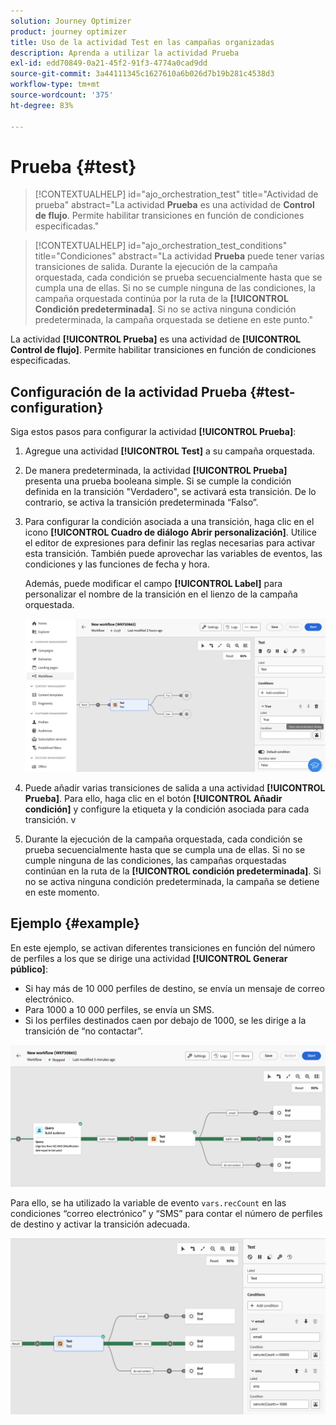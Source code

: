 ```yaml
---
solution: Journey Optimizer
product: journey optimizer
title: Uso de la actividad Test en las campañas organizadas
description: Aprenda a utilizar la actividad Prueba
exl-id: edd70849-0a21-45f2-91f3-4774a0cad9dd
source-git-commit: 3a44111345c1627610a6b026d7b19b281c4538d3
workflow-type: tm+mt
source-wordcount: '375'
ht-degree: 83%

---
```



# Prueba {#test}

>[!CONTEXTUALHELP]
>id="ajo_orchestration_test"
>title="Actividad de prueba"
>abstract="La actividad **Prueba** es una actividad de **Control de flujo**. Permite habilitar transiciones en función de condiciones especificadas."

>[!CONTEXTUALHELP]
>id="ajo_orchestration_test_conditions"
>title="Condiciones"
>abstract="La actividad **Prueba** puede tener varias transiciones de salida. Durante la ejecución de la campaña orquestada, cada condición se prueba secuencialmente hasta que se cumpla una de ellas. Si no se cumple ninguna de las condiciones, la campaña orquestada continúa por la ruta de la **[!UICONTROL Condición predeterminada]**. Si no se activa ninguna condición predeterminada, la campaña orquestada se detiene en este punto."

La actividad **[!UICONTROL Prueba]** es una actividad de **[!UICONTROL Control de flujo]**. Permite habilitar transiciones en función de condiciones especificadas.

## Configuración de la actividad Prueba {#test-configuration}

Siga estos pasos para configurar la actividad **[!UICONTROL Prueba]**:

1. Agregue una actividad **[!UICONTROL Test]** a su campaña orquestada.

1. De manera predeterminada, la actividad **[!UICONTROL Prueba]** presenta una prueba booleana simple. Si se cumple la condición definida en la transición &quot;Verdadero&quot;, se activará esta transición. De lo contrario, se activa la transición predeterminada “Falso”.

1. Para configurar la condición asociada a una transición, haga clic en el icono **[!UICONTROL Cuadro de diálogo Abrir personalización]**. Utilice el editor de expresiones para definir las reglas necesarias para activar esta transición. También puede aprovechar las variables de eventos, las condiciones y las funciones de fecha y hora.

   Además, puede modificar el campo **[!UICONTROL Label]** para personalizar el nombre de la transición en el lienzo de la campaña orquestada.

   ![](../assets/workflow-test-default.png)

1. Puede añadir varias transiciones de salida a una actividad **[!UICONTROL Prueba]**. Para ello, haga clic en el botón **[!UICONTROL Añadir condición]** y configure la etiqueta y la condición asociada para cada transición.
v
1. Durante la ejecución de la campaña orquestada, cada condición se prueba secuencialmente hasta que se cumpla una de ellas. Si no se cumple ninguna de las condiciones, las campañas orquestadas continúan en la ruta de la **[!UICONTROL condición predeterminada]**. Si no se activa ninguna condición predeterminada, la campaña se detiene en este momento.

## Ejemplo {#example}

En este ejemplo, se activan diferentes transiciones en función del número de perfiles a los que se dirige una actividad **[!UICONTROL Generar público]**:

* Si hay más de 10 000 perfiles de destino, se envía un mensaje de correo electrónico.
* Para 1000 a 10 000 perfiles, se envía un SMS.
* Si los perfiles destinados caen por debajo de 1000, se les dirige a la transición de “no contactar”.

![](../assets/workflow-test-example.png)

Para ello, se ha utilizado la variable de evento `vars.recCount` en las condiciones “correo electrónico” y “SMS” para contar el número de perfiles de destino y activar la transición adecuada.

![](../assets/workflow-test-example-config.png)
